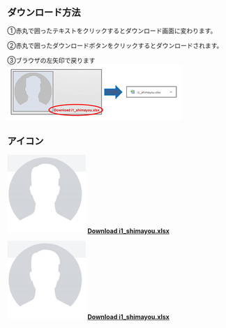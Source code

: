 ## ダウンロード方法
①赤丸で囲ったテキストをクリックするとダウンロード画面に変わります。

②赤丸で囲ったダウンロードボタンをクリックするとダウンロードされます。

③ブラウザの左矢印で戻ります
![Image of hd4](/images/hd4.png/)

## アイコン

![Image of i1_shimayou](/images/i1_shimayou.png)
[**Download i1_shimayou.xlsx**](/excel/i1_shimayou.xlsx)

![Image of i1_shimayou](/images/i1_shimayou.png)
[**Download i1_shimayou.xlsx**](/excel/i1_shimayou.xlsx)
